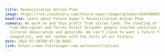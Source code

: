 ```yaml
---
title: Reconciliation Action Plan
image: https://res.cloudinary.com/future-super/image/upload/v1645488055/gather-uncropped.png
headline: Learn about Future Super’s Reconciliation Action Plan
summary: We work on and thus profit from stolen land. The stealing of this land
  from Aboriginal and Torres Strait Islander people started centuries of
  cultural desecration and genocide. We can’t claim to want a future free from
  inequality, and not reckon with the facts of our history.
date: 2022-07-26T00:47:20.660Z
link: https://www.futuresuper.com.au/reconciliation/
---
```


